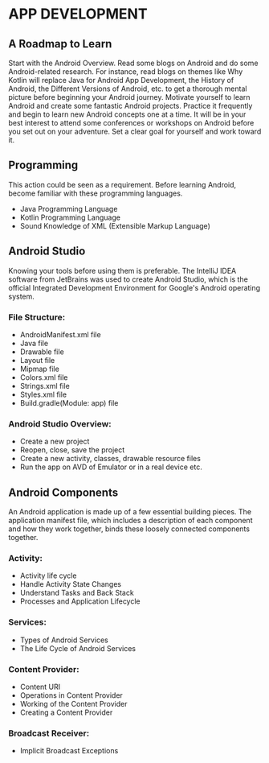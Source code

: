 # APP DEVELOPMENT
## A Roadmap to Learn
Start with the Android Overview. Read some blogs on Android and do some Android-related research. For instance, read blogs on themes like Why Kotlin will replace Java for Android App Development, the History of Android, the Different Versions of Android, etc. to get a thorough mental picture before beginning your Android journey. Motivate yourself to learn Android and create some fantastic Android projects. Practice it frequently and begin to learn new Android concepts one at a time. It will be in your best interest to attend some conferences or workshops on Android before you set out on your adventure. Set a clear goal for yourself and work toward it.
## Programming
This action could be seen as a requirement. Before learning Android, become familiar with these programming languages.
- Java Programming Language
- Kotlin Programming Language
- Sound Knowledge of XML (Extensible Markup Language)
## Android Studio
Knowing your tools before using them is preferable. The IntelliJ IDEA software from JetBrains was used to create Android Studio, which is the official Integrated Development Environment for Google's Android operating system.
### File Structure:
- AndroidManifest.xml file
- Java file
- Drawable file
- Layout file
- Mipmap file
- Colors.xml file
- Strings.xml file
- Styles.xml file
- Build.gradle(Module: app) file
### Android Studio Overview:
- Create a new project
- Reopen, close, save the project
- Create a new activity, classes, drawable resource files
- Run the app on AVD of Emulator or in a real device etc.
## Android Components
An Android application is made up of a few essential building pieces. The application manifest file, which includes a description of each component and how they work together, binds these loosely connected components together.
### Activity:
- Activity life cycle
- Handle Activity State Changes
- Understand Tasks and Back Stack
- Processes and Application Lifecycle
### Services:
- Types of Android Services
- The Life Cycle of Android Services
### Content Provider:
- Content URI
- Operations in Content Provider
- Working of the Content Provider
- Creating a Content Provider
### Broadcast Receiver:
- Implicit Broadcast Exceptions